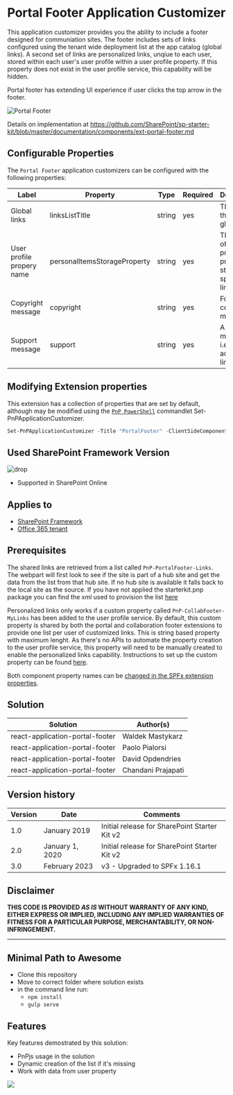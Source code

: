 # Portal Footer Application Customizer

This application customizer provides you the ability to include a footer designed for communiation sites. The footer includes sets of links configured using the tenant wide deployment list at the app catalog (global links). A second set of links are personalized links, unqiue to each user, stored within each user's user profile within a user profile property. If this property does not exist in the user profile service, this capability will be hidden. 

Portal footer has extending UI experience if user clicks the top arrow in the footer. 

![Portal Footer](../../assets/images/components/ext-portal-footer.gif)

Details on implementation at https://github.com/SharePoint/sp-starter-kit/blob/master/documentation/components/ext-portal-footer.md

## Configurable Properties

The `Portal Footer` application customizers can be configured with the following properties:

| Label | Property | Type | Required | Description |
| ---- | ---- | ---- | ---- | ---- |
| Global links | linksListTitle | string | yes | The title of the list of global links |
| User profile propery name | personalItemsStorageProperty | string | yes | The name of the user profile property to store user specific links |
| Copyright message | copyright | string | yes | Footer copyright message |
| Support message | support | string | yes | A support message, i.e. email address or link |

## Modifying Extension properties

This extension has a collection of properties that are set by default, although may be modified using the [`PnP PowerShell`](https://github.com/pnp/powershell) commandlet Set-PnPApplicationCustomizer.

```powershell
Set-PnPApplicationCustomizer -Title "PortalFooter" -ClientSideComponentId df889434-1b1c-4f5b-ada3-086d948e4270 -ClientSideComponentProperties "{`"linksListTitle`":`"PnP-PortalFooter-Links`",`"personalItemsStorageProperty`":`"PnP-CollabFooter-MyLinks`",`"copyright`":`"Ⓒ Copyright 2023`",`"support`":`"support@contoso.com`"}"
```

## Used SharePoint Framework Version

![drop](https://img.shields.io/badge/version-1.16.1-green.svg)

* Supported in SharePoint Online

## Applies to

* [SharePoint Framework](https://learn.microsoft.com/en-us/sharepoint/dev/spfx/sharepoint-framework-overview)
* [Office 365 tenant](https://learn.microsoft.com/en-us/sharepoint/dev/spfx/set-up-your-development-environment)

## Prerequisites

The shared links are retrieved from a list called `PnP-PortalFooter-Links`. The webpart will first look to see if the site is part of a hub site and get the data from the list from that hub site. If no hub site is available it falls back to the local site as the source. If you have not applied the starterkit.pnp package you can find the xml used to provision the list [here](../../provisioning/starterkit.xml)

Personalized links only works if a custom property called `PnP-CollabFooter-MyLinks` has been added to the user profile service. By default, this custom property is shared by both the portal and collaboration footer extensions to provide one list per user of customized links. This is string based property with maximum lenght. As there's no APIs to automate the property creation to the user profile service, this property will need to be manually created to enable the personalized links capability. Instructions to set up the custom property can be found [here](../../documentation/tenant-settings.md#create-a-custom-property-in-the-user-profile-service).

Both component property names can be [changed in the SPFx extension properties](#modifying-extension-properties). 

## Solution

Solution|Author(s)
--------|---------
react-application-portal-footer | Waldek Mastykarz
react-application-portal-footer | Paolo Pialorsi
react-application-portal-footer | David Opdendries
react-application-portal-footer | Chandani Prajapati

## Version history

Version|Date|Comments
-------|----|--------
1.0|January 2019|Initial release for SharePoint Starter Kit v2
2.0|January 1, 2020|Initial release for SharePoint Starter Kit v2
3.0|February 2023|v3 - Upgraded to SPFx 1.16.1

## Disclaimer

**THIS CODE IS PROVIDED *AS IS* WITHOUT WARRANTY OF ANY KIND, EITHER EXPRESS OR IMPLIED, INCLUDING ANY IMPLIED WARRANTIES OF FITNESS FOR A PARTICULAR PURPOSE, MERCHANTABILITY, OR NON-INFRINGEMENT.**

---

## Minimal Path to Awesome

* Clone this repository
* Move to correct folder where solution exists
* in the command line run:
  * `npm install`
  * `gulp serve`

## Features

Key features demostrated by this solution:

* PnPjs usage in the solution
* Dynamic creation of the list if it's missing
* Work with data from user property

<img src="https://telemetry.sharepointpnp.com/sp-starter-kit/source/react-application-portal-footer" />

